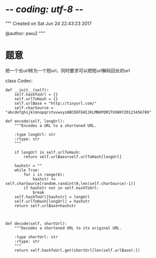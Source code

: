 # -*- coding: utf-8 -*-
"""
Created on Sat Jun 24 22:43:23 2017

@author: pwu2
"""
<h1>题意</h1>
<p>把一个长url转为一个短url，同时要求可以把短url解码回长的url<p> 

class Codec:

    
    def __init__(self):
        self.hashToUrl = {}
        self.urlToHash = {}
        self.urlBase = "http://tinyurl.com/"
        self.charSource = "abcdefghijklmnopqrstuvwxyzABCDEFGHIJKLMNOPQRSTUVWXYZ0123456789"

    def encode(self, longUrl):
        """Encodes a URL to a shortened URL.
        
        :type longUrl: str
        :rtype: str
        """

        if longUrl in self.urlToHash:
            return self.urlBaes+self.urlToHash[longUrl]
        
        hashstr = ""
        while True:
            for i in range(6):
                hashstr += self.charSource[random.randint(0,len(self.charSource)-1)]
            if hashstr not in self.hashToUrl:
                break
        self.hashToUrl[hashstr] = longUrl
        self.urlToHash[longUrl] = hashstr
        return self.urlBase+hashstr
                
        

    def decode(self, shortUrl):
        """Decodes a shortened URL to its original URL.
        
        :type shortUrl: str
        :rtype: str
        """
        return self.hashToUrl.get(shortUrl[len(self.urlBase):])
        
        
